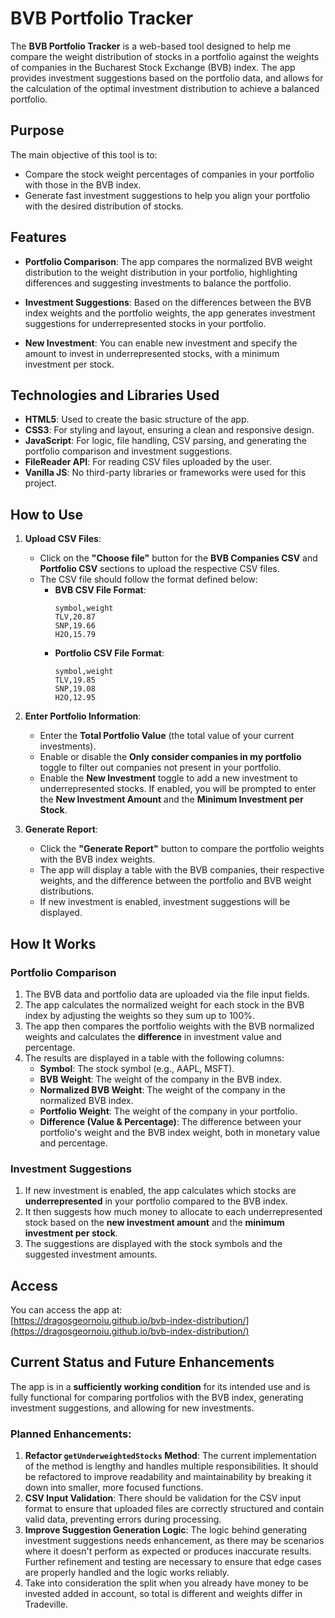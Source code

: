 # BVB Portfolio Tracker

The **BVB Portfolio Tracker** is a web-based tool designed to help me compare the weight distribution of stocks in a portfolio against the weights of companies in the Bucharest Stock Exchange (BVB) index. The app provides investment suggestions based on the portfolio data, and allows for the calculation of the optimal investment distribution to achieve a balanced portfolio.

## Purpose

The main objective of this tool is to:
- Compare the stock weight percentages of companies in your portfolio with those in the BVB index.
- Generate fast investment suggestions to help you align your portfolio with the desired distribution of stocks.

## Features

- **Portfolio Comparison**: The app compares the normalized BVB weight distribution to the weight distribution in your portfolio, highlighting differences and suggesting investments to balance the portfolio.

- **Investment Suggestions**: Based on the differences between the BVB index weights and the portfolio weights, the app generates investment suggestions for underrepresented stocks in your portfolio.

- **New Investment**: You can enable new investment and specify the amount to invest in underrepresented stocks, with a minimum investment per stock.

## Technologies and Libraries Used

- **HTML5**: Used to create the basic structure of the app.
- **CSS3**: For styling and layout, ensuring a clean and responsive design.
- **JavaScript**: For logic, file handling, CSV parsing, and generating the portfolio comparison and investment suggestions.
- **FileReader API**: For reading CSV files uploaded by the user.
- **Vanilla JS**: No third-party libraries or frameworks were used for this project.

## How to Use

1. **Upload CSV Files**:
   - Click on the **"Choose file"** button for the **BVB Companies CSV** and **Portfolio CSV** sections to upload the respective CSV files.
   - The CSV file should follow the format defined below:
     - **BVB CSV File Format**:
       ```
       symbol,weight
       TLV,20.87
       SNP,19.66
       H2O,15.79
       ```
     - **Portfolio CSV File Format**:
       ```
       symbol,weight
       TLV,19.85
       SNP,19.08
       H2O,12.95
       ```

2. **Enter Portfolio Information**:
   - Enter the **Total Portfolio Value** (the total value of your current investments).
   - Enable or disable the **Only consider companies in my portfolio** toggle to filter out companies not present in your portfolio.
   - Enable the **New Investment** toggle to add a new investment to underrepresented stocks. If enabled, you will be prompted to enter the **New Investment Amount** and the **Minimum Investment per Stock**.

3. **Generate Report**:
   - Click the **"Generate Report"** button to compare the portfolio weights with the BVB index weights.
   - The app will display a table with the BVB companies, their respective weights, and the difference between the portfolio and BVB weight distributions.
   - If new investment is enabled, investment suggestions will be displayed.

## How It Works

### Portfolio Comparison

1. The BVB data and portfolio data are uploaded via the file input fields.
2. The app calculates the normalized weight for each stock in the BVB index by adjusting the weights so they sum up to 100%.
3. The app then compares the portfolio weights with the BVB normalized weights and calculates the **difference** in investment value and percentage.
4. The results are displayed in a table with the following columns:
   - **Symbol**: The stock symbol (e.g., AAPL, MSFT).
   - **BVB Weight**: The weight of the company in the BVB index.
   - **Normalized BVB Weight**: The weight of the company in the normalized BVB index.
   - **Portfolio Weight**: The weight of the company in your portfolio.
   - **Difference (Value & Percentage)**: The difference between your portfolio's weight and the BVB index weight, both in monetary value and percentage.

### Investment Suggestions

1. If new investment is enabled, the app calculates which stocks are **underrepresented** in your portfolio compared to the BVB index.
2. It then suggests how much money to allocate to each underrepresented stock based on the **new investment amount** and the **minimum investment per stock**.
3. The suggestions are displayed with the stock symbols and the suggested investment amounts.


## Access

You can access the app at:  
[https://dragosgeornoiu.github.io/bvb-index-distribution/](https://dragosgeornoiu.github.io/bvb-index-distribution/)


## Current Status and Future Enhancements

The app is in a **sufficiently working condition** for its intended use and is fully functional for comparing portfolios with the BVB index, generating investment suggestions, and allowing for new investments.

### Planned Enhancements:
1. **Refactor `getUnderweightedStocks` Method**: The current implementation of the method is lengthy and handles multiple responsibilities. It should be refactored to improve readability and maintainability by breaking it down into smaller, more focused functions.
2. **CSV Input Validation**: There should be validation for the CSV input format to ensure that uploaded files are correctly structured and contain valid data, preventing errors during processing.
3. **Improve Suggestion Generation Logic**: The logic behind generating investment suggestions needs enhancement, as there may be scenarios where it doesn't perform as expected or produces inaccurate results. Further refinement and testing are necessary to ensure that edge cases are properly handled and the logic works reliably.
4. Take into consideration the split when you already have money to be invested added in account, so total is different and weights differ in Tradeville.
